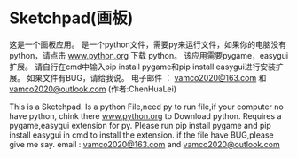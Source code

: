# Sketchpad(画板)

这是一个画板应用。
是一个python文件，需要py来运行文件，如果你的电脑没有python，请点击 www.python.org 下载 python。
该应用需要pygame，easygui扩展。
请自行在cmd中输入pip install pygame和pip install easygui进行安装扩展。
如果文件有BUG，请给我说。
电子邮件 ： vamco2020@163.com 和 vamco2020@outlook.com
(作者:ChenHuaLei)


This is a Sketchpad.
Is a python File,need py to run file,if your computer no have python, chink there www.python.org to Download python.
Requires a pygame,easygui extension for py. 
Please run pip install pygame and pip install easygui in cmd to install the extension.
if the file have BUG,please give me say.
email : vamco2020@163.com and vamco2020@outlook.com
